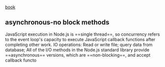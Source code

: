 [book](https://book.mixu.net/node/index.html)
## asynchronous-no block methods
JavaScript execution in Node.js is ==single thread==, so concurrency refers to the event loop's capacity to execute JavaScript callback functions after completing other work.
IO operations: Read or write file; query data from database;
All of the I/O methods in the Node.js standard library provide ==asynchronous== versions, which are ==non-blocking==, and accept callback functo
















